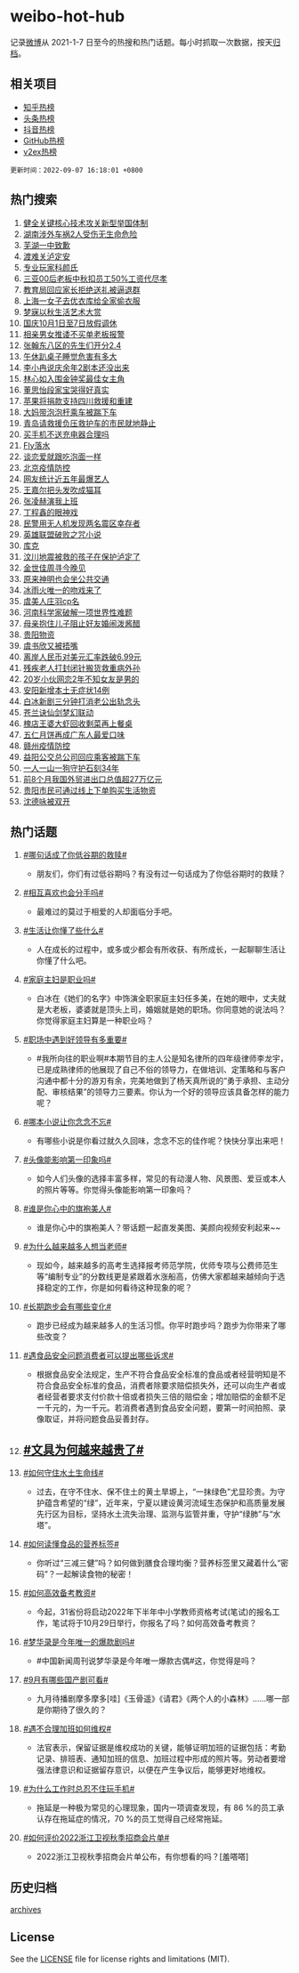 # weibo-hot-hub

记录[微博](https://www.weibo.com)从 2021-1-7 日至今的热搜和热门话题。每小时抓取一次数据，按天[归档](archives)。

## 相关项目

- [知乎热榜](https://github.com/lonnyzhang423/zhihu-hot-hub)
- [头条热榜](https://github.com/lonnyzhang423/toutiao-hot-hub)
- [抖音热榜](https://github.com/lonnyzhang423/douyin-hot-hub)
- [GitHub热榜](https://github.com/lonnyzhang423/github-hot-hub)
- [v2ex热榜](https://github.com/lonnyzhang423/v2ex-hot-hub)


`更新时间：2022-09-07 16:18:01 +0800`

## 热门搜索

1. [健全关键核心技术攻关新型举国体制](https://m.weibo.cn/search?containerid=100103type%3D1%26t%3D10%26q%3D%23%E5%81%A5%E5%85%A8%E5%85%B3%E9%94%AE%E6%A0%B8%E5%BF%83%E6%8A%80%E6%9C%AF%E6%94%BB%E5%85%B3%E6%96%B0%E5%9E%8B%E4%B8%BE%E5%9B%BD%E4%BD%93%E5%88%B6%23&stream_entry_id=51&isnewpage=1&extparam=seat%3D1%26pos%3D0%26dgr%3D0%26cate%3D10103%26filter_type%3Drealtimehot%26c_type%3D51%26display_time%3D1662538677%26pre_seqid%3D1662538677202040257781&luicode=10000011&lfid=106003type%253D25%2526t%253D3%2526disable_hot%253D1%2526filter_type%253Drealtimehot)
1. [湖南涉外车祸2人受伤无生命危险](https://m.weibo.cn/search?containerid=100103type%3D1%26t%3D10%26q%3D%23%E6%B9%96%E5%8D%97%E6%B6%89%E5%A4%96%E8%BD%A6%E7%A5%B82%E4%BA%BA%E5%8F%97%E4%BC%A4%E6%97%A0%E7%94%9F%E5%91%BD%E5%8D%B1%E9%99%A9%23&stream_entry_id=31&isnewpage=1&extparam=seat%3D1%26lcate%3D5001%26realpos%3D1%26flag%3D1%26c_type%3D31%26q%3D%2523%25E6%25B9%2596%25E5%258D%2597%25E6%25B6%2589%25E5%25A4%2596%25E8%25BD%25A6%25E7%25A5%25B82%25E4%25BA%25BA%25E5%258F%2597%25E4%25BC%25A4%25E6%2597%25A0%25E7%2594%259F%25E5%2591%25BD%25E5%258D%25B1%25E9%2599%25A9%2523%26dgr%3D0%26cate%3D0%26filter_type%3Drealtimehot%26cur_pos%3D1%26pos%3D0%26display_time%3D1662538677%26pre_seqid%3D1662538677202040257781&luicode=10000011&lfid=106003type%253D25%2526t%253D3%2526disable_hot%253D1%2526filter_type%253Drealtimehot)
1. [芜湖一中致歉](https://m.weibo.cn/search?containerid=100103type%3D1%26t%3D10%26q%3D%23%E8%8A%9C%E6%B9%96%E4%B8%80%E4%B8%AD%E8%87%B4%E6%AD%89%23&stream_entry_id=31&isnewpage=1&extparam=seat%3D1%26lcate%3D5001%26realpos%3D2%26flag%3D1%26c_type%3D31%26q%3D%2523%25E8%258A%259C%25E6%25B9%2596%25E4%25B8%2580%25E4%25B8%25AD%25E8%2587%25B4%25E6%25AD%2589%2523%26dgr%3D0%26cate%3D0%26filter_type%3Drealtimehot%26cur_pos%3D2%26pos%3D1%26display_time%3D1662538677%26pre_seqid%3D1662538677202040257781&luicode=10000011&lfid=106003type%253D25%2526t%253D3%2526disable_hot%253D1%2526filter_type%253Drealtimehot)
1. [渡难关泸定安](https://m.weibo.cn/search?containerid=100103type%3D1%26t%3D10%26q%3D%23%E6%B8%A1%E9%9A%BE%E5%85%B3%E6%B3%B8%E5%AE%9A%E5%AE%89%23&stream_entry_id=31&isnewpage=1&extparam=seat%3D1%26lcate%3D5001%26realpos%3D3%26flag%3D0%26c_type%3D31%26q%3D%2523%25E6%25B8%25A1%25E9%259A%25BE%25E5%2585%25B3%25E6%25B3%25B8%25E5%25AE%259A%25E5%25AE%2589%2523%26dgr%3D0%26cate%3D0%26filter_type%3Drealtimehot%26cur_pos%3D3%26pos%3D2%26display_time%3D1662538677%26pre_seqid%3D1662538677202040257781&luicode=10000011&lfid=106003type%253D25%2526t%253D3%2526disable_hot%253D1%2526filter_type%253Drealtimehot)
1. [专业玩家科颜氏](https://m.weibo.cn/search?containerid=100103type%3D1%26t%3D10%26q%3D%23%E4%B8%93%E4%B8%9A%E7%8E%A9%E5%AE%B6%E7%A7%91%E9%A2%9C%E6%B0%8F%23&stream_entry_id=31&isnewpage=1&extparam=seat%3D1%26lcate%3D5001%26adid%3D164561%26c_type%3D31%26q%3D%2523%25E4%25B8%2593%25E4%25B8%259A%25E7%258E%25A9%25E5%25AE%25B6%25E7%25A7%2591%25E9%25A2%259C%25E6%25B0%258F%2523%26dgr%3D0%26cate%3D0%26filter_type%3Drealtimehot%26cur_pos%3D4%26topic_ad%3D1%26pos%3D3%26display_time%3D1662538677%26pre_seqid%3D1662538677202040257781&luicode=10000011&lfid=106003type%253D25%2526t%253D3%2526disable_hot%253D1%2526filter_type%253Drealtimehot)
1. [三亚00后老板中秋扣员工50%工资代尽孝](https://m.weibo.cn/search?containerid=100103type%3D1%26t%3D10%26q%3D%23%E4%B8%89%E4%BA%9A00%E5%90%8E%E8%80%81%E6%9D%BF%E4%B8%AD%E7%A7%8B%E6%89%A3%E5%91%98%E5%B7%A550%25%E5%B7%A5%E8%B5%84%E4%BB%A3%E5%B0%BD%E5%AD%9D%23&stream_entry_id=31&isnewpage=1&extparam=seat%3D1%26lcate%3D5001%26realpos%3D4%26flag%3D1%26c_type%3D31%26q%3D%2523%25E4%25B8%2589%25E4%25BA%259A00%25E5%2590%258E%25E8%2580%2581%25E6%259D%25BF%25E4%25B8%25AD%25E7%25A7%258B%25E6%2589%25A3%25E5%2591%2598%25E5%25B7%25A550%2525%25E5%25B7%25A5%25E8%25B5%2584%25E4%25BB%25A3%25E5%25B0%25BD%25E5%25AD%259D%2523%26dgr%3D0%26cate%3D0%26filter_type%3Drealtimehot%26cur_pos%3D4%26pos%3D4%26display_time%3D1662538677%26pre_seqid%3D1662538677202040257781&luicode=10000011&lfid=106003type%253D25%2526t%253D3%2526disable_hot%253D1%2526filter_type%253Drealtimehot)
1. [教育局回应家长拒绝送礼被逼退群](https://m.weibo.cn/search?containerid=100103type%3D1%26t%3D10%26q%3D%23%E6%95%99%E8%82%B2%E5%B1%80%E5%9B%9E%E5%BA%94%E5%AE%B6%E9%95%BF%E6%8B%92%E7%BB%9D%E9%80%81%E7%A4%BC%E8%A2%AB%E9%80%BC%E9%80%80%E7%BE%A4%23&stream_entry_id=31&isnewpage=1&extparam=seat%3D1%26lcate%3D5001%26realpos%3D5%26flag%3D0%26c_type%3D31%26q%3D%2523%25E6%2595%2599%25E8%2582%25B2%25E5%25B1%2580%25E5%259B%259E%25E5%25BA%2594%25E5%25AE%25B6%25E9%2595%25BF%25E6%258B%2592%25E7%25BB%259D%25E9%2580%2581%25E7%25A4%25BC%25E8%25A2%25AB%25E9%2580%25BC%25E9%2580%2580%25E7%25BE%25A4%2523%26dgr%3D0%26cate%3D0%26filter_type%3Drealtimehot%26cur_pos%3D5%26pos%3D5%26display_time%3D1662538677%26pre_seqid%3D1662538677202040257781&luicode=10000011&lfid=106003type%253D25%2526t%253D3%2526disable_hot%253D1%2526filter_type%253Drealtimehot)
1. [上海一女子去优衣库给全家偷衣服](https://m.weibo.cn/search?containerid=100103type%3D1%26t%3D10%26q%3D%23%E4%B8%8A%E6%B5%B7%E4%B8%80%E5%A5%B3%E5%AD%90%E5%8E%BB%E4%BC%98%E8%A1%A3%E5%BA%93%E7%BB%99%E5%85%A8%E5%AE%B6%E5%81%B7%E8%A1%A3%E6%9C%8D%23&stream_entry_id=31&isnewpage=1&extparam=seat%3D1%26lcate%3D5001%26realpos%3D6%26flag%3D0%26c_type%3D31%26q%3D%2523%25E4%25B8%258A%25E6%25B5%25B7%25E4%25B8%2580%25E5%25A5%25B3%25E5%25AD%2590%25E5%258E%25BB%25E4%25BC%2598%25E8%25A1%25A3%25E5%25BA%2593%25E7%25BB%2599%25E5%2585%25A8%25E5%25AE%25B6%25E5%2581%25B7%25E8%25A1%25A3%25E6%259C%258D%2523%26dgr%3D0%26cate%3D0%26filter_type%3Drealtimehot%26cur_pos%3D6%26pos%3D6%26display_time%3D1662538677%26pre_seqid%3D1662538677202040257781&luicode=10000011&lfid=106003type%253D25%2526t%253D3%2526disable_hot%253D1%2526filter_type%253Drealtimehot)
1. [梦寐以秋生活艺术大赏](https://m.weibo.cn/search?containerid=100103type%3D1%26t%3D10%26q%3D%23%E6%A2%A6%E5%AF%90%E4%BB%A5%E7%A7%8B%E7%94%9F%E6%B4%BB%E8%89%BA%E6%9C%AF%E5%A4%A7%E8%B5%8F%23&stream_entry_id=31&isnewpage=1&extparam=seat%3D1%26lcate%3D5001%26adid%3D164674%26c_type%3D31%26q%3D%2523%25E6%25A2%25A6%25E5%25AF%2590%25E4%25BB%25A5%25E7%25A7%258B%25E7%2594%259F%25E6%25B4%25BB%25E8%2589%25BA%25E6%259C%25AF%25E5%25A4%25A7%25E8%25B5%258F%2523%26dgr%3D0%26cate%3D0%26filter_type%3Drealtimehot%26cur_pos%3D7%26topic_ad%3D1%26pos%3D7%26display_time%3D1662538677%26pre_seqid%3D1662538677202040257781&luicode=10000011&lfid=106003type%253D25%2526t%253D3%2526disable_hot%253D1%2526filter_type%253Drealtimehot)
1. [国庆10月1日至7日放假调休](https://m.weibo.cn/search?containerid=100103type%3D1%26t%3D10%26q%3D%23%E5%9B%BD%E5%BA%8610%E6%9C%881%E6%97%A5%E8%87%B37%E6%97%A5%E6%94%BE%E5%81%87%E8%B0%83%E4%BC%91%23&stream_entry_id=31&isnewpage=1&extparam=seat%3D1%26lcate%3D5001%26realpos%3D7%26flag%3D16%26c_type%3D31%26q%3D%2523%25E5%259B%25BD%25E5%25BA%258610%25E6%259C%25881%25E6%2597%25A5%25E8%2587%25B37%25E6%2597%25A5%25E6%2594%25BE%25E5%2581%2587%25E8%25B0%2583%25E4%25BC%2591%2523%26dgr%3D0%26cate%3D0%26filter_type%3Drealtimehot%26cur_pos%3D7%26pos%3D8%26display_time%3D1662538677%26pre_seqid%3D1662538677202040257781&luicode=10000011&lfid=106003type%253D25%2526t%253D3%2526disable_hot%253D1%2526filter_type%253Drealtimehot)
1. [相亲男女推诿不买单老板报警](http://m.weibo.cn/c/wbox?&id=076e2qeuae&roomid=14612&q=%23%E7%9B%B8%E4%BA%B2%E7%94%B7%E5%A5%B3%E6%8E%A8%E8%AF%BF%E4%B8%8D%E4%B9%B0%E5%8D%95%E8%80%81%E6%9D%BF%E6%8A%A5%E8%AD%A6%23&extparam=seat%3D1%26lcate%3D5001%26realpos%3D8%26flag%3D1%26c_type%3D31%26q%3D%2523%25E7%259B%25B8%25E4%25BA%25B2%25E7%2594%25B7%25E5%25A5%25B3%25E6%258E%25A8%25E8%25AF%25BF%25E4%25B8%258D%25E4%25B9%25B0%25E5%258D%2595%25E8%2580%2581%25E6%259D%25BF%25E6%258A%25A5%25E8%25AD%25A6%2523%26dgr%3D0%26cate%3D0%26filter_type%3Drealtimehot%26cur_pos%3D8%26pos%3D9%26display_time%3D1662538677%26pre_seqid%3D1662538677202040257781&luicode=10000011&lfid=106003type%253D25%2526t%253D3%2526disable_hot%253D1%2526filter_type%253Drealtimehot)
1. [张翰东八区的先生们开分2.4](https://m.weibo.cn/search?containerid=100103type%3D1%26t%3D10%26q%3D%23%E5%BC%A0%E7%BF%B0%E4%B8%9C%E5%85%AB%E5%8C%BA%E7%9A%84%E5%85%88%E7%94%9F%E4%BB%AC%E5%BC%80%E5%88%862.4%23&stream_entry_id=31&isnewpage=1&extparam=seat%3D1%26lcate%3D5001%26realpos%3D9%26flag%3D0%26c_type%3D31%26q%3D%2523%25E5%25BC%25A0%25E7%25BF%25B0%25E4%25B8%259C%25E5%2585%25AB%25E5%258C%25BA%25E7%259A%2584%25E5%2585%2588%25E7%2594%259F%25E4%25BB%25AC%25E5%25BC%2580%25E5%2588%25862.4%2523%26dgr%3D0%26cate%3D0%26filter_type%3Drealtimehot%26cur_pos%3D9%26pos%3D10%26display_time%3D1662538677%26pre_seqid%3D1662538677202040257781&luicode=10000011&lfid=106003type%253D25%2526t%253D3%2526disable_hot%253D1%2526filter_type%253Drealtimehot)
1. [午休趴桌子睡觉危害有多大](https://m.weibo.cn/search?containerid=100103type%3D1%26t%3D10%26q%3D%23%E5%8D%88%E4%BC%91%E8%B6%B4%E6%A1%8C%E5%AD%90%E7%9D%A1%E8%A7%89%E5%8D%B1%E5%AE%B3%E6%9C%89%E5%A4%9A%E5%A4%A7%23&stream_entry_id=31&isnewpage=1&extparam=seat%3D1%26lcate%3D5001%26realpos%3D10%26flag%3D1%26c_type%3D31%26q%3D%2523%25E5%258D%2588%25E4%25BC%2591%25E8%25B6%25B4%25E6%25A1%258C%25E5%25AD%2590%25E7%259D%25A1%25E8%25A7%2589%25E5%258D%25B1%25E5%25AE%25B3%25E6%259C%2589%25E5%25A4%259A%25E5%25A4%25A7%2523%26dgr%3D0%26cate%3D0%26filter_type%3Drealtimehot%26cur_pos%3D10%26pos%3D11%26display_time%3D1662538677%26pre_seqid%3D1662538677202040257781&luicode=10000011&lfid=106003type%253D25%2526t%253D3%2526disable_hot%253D1%2526filter_type%253Drealtimehot)
1. [李小冉说庆余年2剧本还没出来](http://m.weibo.cn/c/wbox?&id=076e2qeuae&roomid=14593&q=%23%E6%9D%8E%E5%B0%8F%E5%86%89%E8%AF%B4%E5%BA%86%E4%BD%99%E5%B9%B42%E5%89%A7%E6%9C%AC%E8%BF%98%E6%B2%A1%E5%87%BA%E6%9D%A5%23&extparam=seat%3D1%26lcate%3D5001%26realpos%3D11%26flag%3D0%26c_type%3D31%26q%3D%2523%25E6%259D%258E%25E5%25B0%258F%25E5%2586%2589%25E8%25AF%25B4%25E5%25BA%2586%25E4%25BD%2599%25E5%25B9%25B42%25E5%2589%25A7%25E6%259C%25AC%25E8%25BF%2598%25E6%25B2%25A1%25E5%2587%25BA%25E6%259D%25A5%2523%26dgr%3D0%26cate%3D0%26filter_type%3Drealtimehot%26cur_pos%3D11%26pos%3D12%26display_time%3D1662538677%26pre_seqid%3D1662538677202040257781&luicode=10000011&lfid=106003type%253D25%2526t%253D3%2526disable_hot%253D1%2526filter_type%253Drealtimehot)
1. [林心如入围金钟奖最佳女主角](https://m.weibo.cn/search?containerid=100103type%3D1%26t%3D10%26q%3D%23%E6%9E%97%E5%BF%83%E5%A6%82%E5%85%A5%E5%9B%B4%E9%87%91%E9%92%9F%E5%A5%96%E6%9C%80%E4%BD%B3%E5%A5%B3%E4%B8%BB%E8%A7%92%23&stream_entry_id=31&isnewpage=1&extparam=seat%3D1%26lcate%3D5001%26realpos%3D12%26flag%3D1%26c_type%3D31%26q%3D%2523%25E6%259E%2597%25E5%25BF%2583%25E5%25A6%2582%25E5%2585%25A5%25E5%259B%25B4%25E9%2587%2591%25E9%2592%259F%25E5%25A5%2596%25E6%259C%2580%25E4%25BD%25B3%25E5%25A5%25B3%25E4%25B8%25BB%25E8%25A7%2592%2523%26dgr%3D0%26cate%3D0%26filter_type%3Drealtimehot%26cur_pos%3D12%26pos%3D13%26display_time%3D1662538677%26pre_seqid%3D1662538677202040257781&luicode=10000011&lfid=106003type%253D25%2526t%253D3%2526disable_hot%253D1%2526filter_type%253Drealtimehot)
1. [董思怡段家宝哭得好真实](https://m.weibo.cn/search?containerid=100103type%3D1%26t%3D10%26q%3D%23%E8%91%A3%E6%80%9D%E6%80%A1%E6%AE%B5%E5%AE%B6%E5%AE%9D%E5%93%AD%E5%BE%97%E5%A5%BD%E7%9C%9F%E5%AE%9E%23&stream_entry_id=31&isnewpage=1&extparam=seat%3D1%26lcate%3D5001%26realpos%3D13%26flag%3D1%26c_type%3D31%26q%3D%2523%25E8%2591%25A3%25E6%2580%259D%25E6%2580%25A1%25E6%25AE%25B5%25E5%25AE%25B6%25E5%25AE%259D%25E5%2593%25AD%25E5%25BE%2597%25E5%25A5%25BD%25E7%259C%259F%25E5%25AE%259E%2523%26dgr%3D0%26cate%3D0%26filter_type%3Drealtimehot%26cur_pos%3D13%26pos%3D14%26display_time%3D1662538677%26pre_seqid%3D1662538677202040257781&luicode=10000011&lfid=106003type%253D25%2526t%253D3%2526disable_hot%253D1%2526filter_type%253Drealtimehot)
1. [苹果将捐款支持四川救援和重建](https://m.weibo.cn/search?containerid=100103type%3D1%26t%3D10%26q%3D%23%E8%8B%B9%E6%9E%9C%E5%B0%86%E6%8D%90%E6%AC%BE%E6%94%AF%E6%8C%81%E5%9B%9B%E5%B7%9D%E6%95%91%E6%8F%B4%E5%92%8C%E9%87%8D%E5%BB%BA%23&stream_entry_id=31&isnewpage=1&extparam=seat%3D1%26lcate%3D5001%26realpos%3D14%26flag%3D0%26c_type%3D31%26q%3D%2523%25E8%258B%25B9%25E6%259E%259C%25E5%25B0%2586%25E6%258D%2590%25E6%25AC%25BE%25E6%2594%25AF%25E6%258C%2581%25E5%259B%259B%25E5%25B7%259D%25E6%2595%2591%25E6%258F%25B4%25E5%2592%258C%25E9%2587%258D%25E5%25BB%25BA%2523%26dgr%3D0%26cate%3D0%26filter_type%3Drealtimehot%26cur_pos%3D14%26pos%3D15%26display_time%3D1662538677%26pre_seqid%3D1662538677202040257781&luicode=10000011&lfid=106003type%253D25%2526t%253D3%2526disable_hot%253D1%2526filter_type%253Drealtimehot)
1. [大妈带泡泡杆乘车被踹下车](https://m.weibo.cn/search?containerid=100103type%3D1%26t%3D10%26q%3D%23%E5%A4%A7%E5%A6%88%E5%B8%A6%E6%B3%A1%E6%B3%A1%E6%9D%86%E4%B9%98%E8%BD%A6%E8%A2%AB%E8%B8%B9%E4%B8%8B%E8%BD%A6%23&stream_entry_id=31&isnewpage=1&extparam=seat%3D1%26lcate%3D5001%26realpos%3D15%26flag%3D0%26c_type%3D31%26q%3D%2523%25E5%25A4%25A7%25E5%25A6%2588%25E5%25B8%25A6%25E6%25B3%25A1%25E6%25B3%25A1%25E6%259D%2586%25E4%25B9%2598%25E8%25BD%25A6%25E8%25A2%25AB%25E8%25B8%25B9%25E4%25B8%258B%25E8%25BD%25A6%2523%26dgr%3D0%26cate%3D0%26filter_type%3Drealtimehot%26cur_pos%3D15%26pos%3D16%26display_time%3D1662538677%26pre_seqid%3D1662538677202040257781&luicode=10000011&lfid=106003type%253D25%2526t%253D3%2526disable_hot%253D1%2526filter_type%253Drealtimehot)
1. [青岛请救援负压救护车的市民就地静止](https://m.weibo.cn/search?containerid=100103type%3D1%26t%3D10%26q%3D%23%E9%9D%92%E5%B2%9B%E8%AF%B7%E6%95%91%E6%8F%B4%E8%B4%9F%E5%8E%8B%E6%95%91%E6%8A%A4%E8%BD%A6%E7%9A%84%E5%B8%82%E6%B0%91%E5%B0%B1%E5%9C%B0%E9%9D%99%E6%AD%A2%23&stream_entry_id=31&isnewpage=1&extparam=seat%3D1%26lcate%3D5001%26realpos%3D16%26flag%3D1%26c_type%3D31%26q%3D%2523%25E9%259D%2592%25E5%25B2%259B%25E8%25AF%25B7%25E6%2595%2591%25E6%258F%25B4%25E8%25B4%259F%25E5%258E%258B%25E6%2595%2591%25E6%258A%25A4%25E8%25BD%25A6%25E7%259A%2584%25E5%25B8%2582%25E6%25B0%2591%25E5%25B0%25B1%25E5%259C%25B0%25E9%259D%2599%25E6%25AD%25A2%2523%26dgr%3D0%26cate%3D0%26filter_type%3Drealtimehot%26cur_pos%3D16%26pos%3D17%26display_time%3D1662538677%26pre_seqid%3D1662538677202040257781&luicode=10000011&lfid=106003type%253D25%2526t%253D3%2526disable_hot%253D1%2526filter_type%253Drealtimehot)
1. [买手机不送充电器合理吗](https://m.weibo.cn/search?containerid=100103type%3D1%26t%3D10%26q%3D%23%E4%B9%B0%E6%89%8B%E6%9C%BA%E4%B8%8D%E9%80%81%E5%85%85%E7%94%B5%E5%99%A8%E5%90%88%E7%90%86%E5%90%97%23&stream_entry_id=31&isnewpage=1&extparam=seat%3D1%26lcate%3D5001%26realpos%3D17%26flag%3D0%26c_type%3D31%26q%3D%2523%25E4%25B9%25B0%25E6%2589%258B%25E6%259C%25BA%25E4%25B8%258D%25E9%2580%2581%25E5%2585%2585%25E7%2594%25B5%25E5%2599%25A8%25E5%2590%2588%25E7%2590%2586%25E5%2590%2597%2523%26dgr%3D0%26cate%3D0%26filter_type%3Drealtimehot%26cur_pos%3D17%26pos%3D18%26display_time%3D1662538677%26pre_seqid%3D1662538677202040257781&luicode=10000011&lfid=106003type%253D25%2526t%253D3%2526disable_hot%253D1%2526filter_type%253Drealtimehot)
1. [Fly落水](http://m.weibo.cn/c/wbox?&id=076e2qeuae&roomid=14651&q=%23Fly%E8%90%BD%E6%B0%B4%23&extparam=seat%3D1%26lcate%3D5001%26realpos%3D18%26flag%3D1%26c_type%3D31%26q%3D%2523Fly%25E8%2590%25BD%25E6%25B0%25B4%2523%26dgr%3D0%26cate%3D0%26filter_type%3Drealtimehot%26cur_pos%3D18%26pos%3D19%26display_time%3D1662538677%26pre_seqid%3D1662538677202040257781&luicode=10000011&lfid=106003type%253D25%2526t%253D3%2526disable_hot%253D1%2526filter_type%253Drealtimehot)
1. [谈恋爱就跟吃泡面一样](http://m.weibo.cn/c/wbox?&id=076e2qeuae&roomid=14641&q=%23%E8%B0%88%E6%81%8B%E7%88%B1%E5%B0%B1%E8%B7%9F%E5%90%83%E6%B3%A1%E9%9D%A2%E4%B8%80%E6%A0%B7%23&extparam=seat%3D1%26lcate%3D5001%26realpos%3D19%26flag%3D1%26c_type%3D31%26q%3D%2523%25E8%25B0%2588%25E6%2581%258B%25E7%2588%25B1%25E5%25B0%25B1%25E8%25B7%259F%25E5%2590%2583%25E6%25B3%25A1%25E9%259D%25A2%25E4%25B8%2580%25E6%25A0%25B7%2523%26dgr%3D0%26cate%3D0%26filter_type%3Drealtimehot%26cur_pos%3D19%26pos%3D20%26display_time%3D1662538677%26pre_seqid%3D1662538677202040257781&luicode=10000011&lfid=106003type%253D25%2526t%253D3%2526disable_hot%253D1%2526filter_type%253Drealtimehot)
1. [北京疫情防控](https://m.weibo.cn/search?containerid=100103type%3D1%26t%3D10%26q%3D%23%E5%8C%97%E4%BA%AC%E7%96%AB%E6%83%85%E9%98%B2%E6%8E%A7%23&stream_entry_id=31&isnewpage=1&extparam=seat%3D1%26lcate%3D5001%26realpos%3D20%26flag%3D1%26c_type%3D31%26q%3D%2523%25E5%258C%2597%25E4%25BA%25AC%25E7%2596%25AB%25E6%2583%2585%25E9%2598%25B2%25E6%258E%25A7%2523%26dgr%3D0%26cate%3D0%26filter_type%3Drealtimehot%26cur_pos%3D20%26pos%3D21%26display_time%3D1662538677%26pre_seqid%3D1662538677202040257781&luicode=10000011&lfid=106003type%253D25%2526t%253D3%2526disable_hot%253D1%2526filter_type%253Drealtimehot)
1. [网友统计近五年最爆艺人](https://m.weibo.cn/search?containerid=100103type%3D1%26t%3D10%26q%3D%23%E7%BD%91%E5%8F%8B%E7%BB%9F%E8%AE%A1%E8%BF%91%E4%BA%94%E5%B9%B4%E6%9C%80%E7%88%86%E8%89%BA%E4%BA%BA%23&stream_entry_id=31&isnewpage=1&extparam=seat%3D1%26lcate%3D5001%26realpos%3D21%26flag%3D1%26c_type%3D31%26q%3D%2523%25E7%25BD%2591%25E5%258F%258B%25E7%25BB%259F%25E8%25AE%25A1%25E8%25BF%2591%25E4%25BA%2594%25E5%25B9%25B4%25E6%259C%2580%25E7%2588%2586%25E8%2589%25BA%25E4%25BA%25BA%2523%26dgr%3D0%26cate%3D0%26filter_type%3Drealtimehot%26cur_pos%3D21%26pos%3D22%26display_time%3D1662538677%26pre_seqid%3D1662538677202040257781&luicode=10000011&lfid=106003type%253D25%2526t%253D3%2526disable_hot%253D1%2526filter_type%253Drealtimehot)
1. [王嘉尔把头发吹成猫耳](https://m.weibo.cn/search?containerid=100103type%3D1%26t%3D10%26q%3D%23%E7%8E%8B%E5%98%89%E5%B0%94%E6%8A%8A%E5%A4%B4%E5%8F%91%E5%90%B9%E6%88%90%E7%8C%AB%E8%80%B3%23&stream_entry_id=31&isnewpage=1&extparam=seat%3D1%26lcate%3D5001%26realpos%3D22%26flag%3D1%26c_type%3D31%26q%3D%2523%25E7%258E%258B%25E5%2598%2589%25E5%25B0%2594%25E6%258A%258A%25E5%25A4%25B4%25E5%258F%2591%25E5%2590%25B9%25E6%2588%2590%25E7%258C%25AB%25E8%2580%25B3%2523%26dgr%3D0%26cate%3D0%26filter_type%3Drealtimehot%26cur_pos%3D22%26pos%3D23%26display_time%3D1662538677%26pre_seqid%3D1662538677202040257781&luicode=10000011&lfid=106003type%253D25%2526t%253D3%2526disable_hot%253D1%2526filter_type%253Drealtimehot)
1. [张凌赫演我上班](https://m.weibo.cn/search?containerid=100103type%3D1%26t%3D10%26q%3D%23%E5%BC%A0%E5%87%8C%E8%B5%AB%E6%BC%94%E6%88%91%E4%B8%8A%E7%8F%AD%23&stream_entry_id=31&isnewpage=1&extparam=seat%3D1%26lcate%3D5001%26realpos%3D23%26flag%3D0%26c_type%3D31%26q%3D%2523%25E5%25BC%25A0%25E5%2587%258C%25E8%25B5%25AB%25E6%25BC%2594%25E6%2588%2591%25E4%25B8%258A%25E7%258F%25AD%2523%26dgr%3D0%26cate%3D0%26filter_type%3Drealtimehot%26cur_pos%3D23%26pos%3D24%26display_time%3D1662538677%26pre_seqid%3D1662538677202040257781&luicode=10000011&lfid=106003type%253D25%2526t%253D3%2526disable_hot%253D1%2526filter_type%253Drealtimehot)
1. [丁程鑫的眼神戏](https://m.weibo.cn/search?containerid=100103type%3D1%26t%3D10%26q%3D%23%E4%B8%81%E7%A8%8B%E9%91%AB%E7%9A%84%E7%9C%BC%E7%A5%9E%E6%88%8F%23&stream_entry_id=31&isnewpage=1&extparam=seat%3D1%26lcate%3D5001%26realpos%3D24%26flag%3D1%26c_type%3D31%26q%3D%2523%25E4%25B8%2581%25E7%25A8%258B%25E9%2591%25AB%25E7%259A%2584%25E7%259C%25BC%25E7%25A5%259E%25E6%2588%258F%2523%26dgr%3D0%26cate%3D0%26filter_type%3Drealtimehot%26cur_pos%3D24%26pos%3D25%26display_time%3D1662538677%26pre_seqid%3D1662538677202040257781&luicode=10000011&lfid=106003type%253D25%2526t%253D3%2526disable_hot%253D1%2526filter_type%253Drealtimehot)
1. [民警用无人机发现两名震区幸存者](https://m.weibo.cn/search?containerid=100103type%3D1%26t%3D10%26q%3D%23%E6%B0%91%E8%AD%A6%E7%94%A8%E6%97%A0%E4%BA%BA%E6%9C%BA%E5%8F%91%E7%8E%B0%E4%B8%A4%E5%90%8D%E9%9C%87%E5%8C%BA%E5%B9%B8%E5%AD%98%E8%80%85%23&stream_entry_id=31&isnewpage=1&extparam=seat%3D1%26lcate%3D5001%26realpos%3D25%26flag%3D0%26c_type%3D31%26q%3D%2523%25E6%25B0%2591%25E8%25AD%25A6%25E7%2594%25A8%25E6%2597%25A0%25E4%25BA%25BA%25E6%259C%25BA%25E5%258F%2591%25E7%258E%25B0%25E4%25B8%25A4%25E5%2590%258D%25E9%259C%2587%25E5%258C%25BA%25E5%25B9%25B8%25E5%25AD%2598%25E8%2580%2585%2523%26dgr%3D0%26cate%3D0%26filter_type%3Drealtimehot%26cur_pos%3D25%26pos%3D26%26display_time%3D1662538677%26pre_seqid%3D1662538677202040257781&luicode=10000011&lfid=106003type%253D25%2526t%253D3%2526disable_hot%253D1%2526filter_type%253Drealtimehot)
1. [英雄联盟破败之咒小说](https://m.weibo.cn/search?containerid=100103type%3D1%26t%3D10%26q%3D%23%E8%8B%B1%E9%9B%84%E8%81%94%E7%9B%9F%E7%A0%B4%E8%B4%A5%E4%B9%8B%E5%92%92%E5%B0%8F%E8%AF%B4%23&stream_entry_id=31&isnewpage=1&extparam=seat%3D1%26lcate%3D5001%26realpos%3D26%26flag%3D1%26c_type%3D31%26q%3D%2523%25E8%258B%25B1%25E9%259B%2584%25E8%2581%2594%25E7%259B%259F%25E7%25A0%25B4%25E8%25B4%25A5%25E4%25B9%258B%25E5%2592%2592%25E5%25B0%258F%25E8%25AF%25B4%2523%26dgr%3D0%26cate%3D0%26filter_type%3Drealtimehot%26cur_pos%3D26%26pos%3D27%26display_time%3D1662538677%26pre_seqid%3D1662538677202040257781&luicode=10000011&lfid=106003type%253D25%2526t%253D3%2526disable_hot%253D1%2526filter_type%253Drealtimehot)
1. [库克](https://m.weibo.cn/search?containerid=100103type%3D1%26t%3D10%26q%3D%E5%BA%93%E5%85%8B&stream_entry_id=31&isnewpage=1&extparam=seat%3D1%26lcate%3D5001%26realpos%3D27%26flag%3D1%26c_type%3D31%26q%3D%25E5%25BA%2593%25E5%2585%258B%26dgr%3D0%26cate%3D0%26filter_type%3Drealtimehot%26cur_pos%3D27%26pos%3D28%26display_time%3D1662538677%26pre_seqid%3D1662538677202040257781&luicode=10000011&lfid=106003type%253D25%2526t%253D3%2526disable_hot%253D1%2526filter_type%253Drealtimehot)
1. [汶川地震被救的孩子在保护泸定了](https://m.weibo.cn/search?containerid=100103type%3D1%26t%3D10%26q%3D%23%E6%B1%B6%E5%B7%9D%E5%9C%B0%E9%9C%87%E8%A2%AB%E6%95%91%E7%9A%84%E5%AD%A9%E5%AD%90%E5%9C%A8%E4%BF%9D%E6%8A%A4%E6%B3%B8%E5%AE%9A%E4%BA%86%23&stream_entry_id=31&isnewpage=1&extparam=seat%3D1%26lcate%3D5001%26realpos%3D28%26flag%3D1%26c_type%3D31%26q%3D%2523%25E6%25B1%25B6%25E5%25B7%259D%25E5%259C%25B0%25E9%259C%2587%25E8%25A2%25AB%25E6%2595%2591%25E7%259A%2584%25E5%25AD%25A9%25E5%25AD%2590%25E5%259C%25A8%25E4%25BF%259D%25E6%258A%25A4%25E6%25B3%25B8%25E5%25AE%259A%25E4%25BA%2586%2523%26dgr%3D0%26cate%3D0%26filter_type%3Drealtimehot%26cur_pos%3D28%26pos%3D29%26display_time%3D1662538677%26pre_seqid%3D1662538677202040257781&luicode=10000011&lfid=106003type%253D25%2526t%253D3%2526disable_hot%253D1%2526filter_type%253Drealtimehot)
1. [金世佳周寻今晚见](http://m.weibo.cn/c/wbox?&id=076e2qeuae&roomid=14594&q=%23%E9%87%91%E4%B8%96%E4%BD%B3%E5%91%A8%E5%AF%BB%E4%BB%8A%E6%99%9A%E8%A7%81%23&extparam=seat%3D1%26lcate%3D5001%26realpos%3D29%26flag%3D0%26c_type%3D31%26q%3D%2523%25E9%2587%2591%25E4%25B8%2596%25E4%25BD%25B3%25E5%2591%25A8%25E5%25AF%25BB%25E4%25BB%258A%25E6%2599%259A%25E8%25A7%2581%2523%26dgr%3D0%26cate%3D0%26filter_type%3Drealtimehot%26cur_pos%3D29%26pos%3D30%26display_time%3D1662538677%26pre_seqid%3D1662538677202040257781&luicode=10000011&lfid=106003type%253D25%2526t%253D3%2526disable_hot%253D1%2526filter_type%253Drealtimehot)
1. [原来神明也会坐公共交通](https://m.weibo.cn/search?containerid=100103type%3D1%26t%3D10%26q%3D%23%E5%8E%9F%E6%9D%A5%E7%A5%9E%E6%98%8E%E4%B9%9F%E4%BC%9A%E5%9D%90%E5%85%AC%E5%85%B1%E4%BA%A4%E9%80%9A%23&stream_entry_id=31&isnewpage=1&extparam=seat%3D1%26lcate%3D5001%26realpos%3D30%26flag%3D1%26c_type%3D31%26q%3D%2523%25E5%258E%259F%25E6%259D%25A5%25E7%25A5%259E%25E6%2598%258E%25E4%25B9%259F%25E4%25BC%259A%25E5%259D%2590%25E5%2585%25AC%25E5%2585%25B1%25E4%25BA%25A4%25E9%2580%259A%2523%26dgr%3D0%26cate%3D0%26filter_type%3Drealtimehot%26cur_pos%3D30%26pos%3D31%26display_time%3D1662538677%26pre_seqid%3D1662538677202040257781&luicode=10000011&lfid=106003type%253D25%2526t%253D3%2526disable_hot%253D1%2526filter_type%253Drealtimehot)
1. [冰雨火唯一的吻戏来了](http://m.weibo.cn/c/wbox?&id=076e2qeuae&roomid=14606&q=%23%E5%86%B0%E9%9B%A8%E7%81%AB%E5%94%AF%E4%B8%80%E7%9A%84%E5%90%BB%E6%88%8F%E6%9D%A5%E4%BA%86%23&extparam=seat%3D1%26lcate%3D5001%26realpos%3D31%26flag%3D0%26c_type%3D31%26q%3D%2523%25E5%2586%25B0%25E9%259B%25A8%25E7%2581%25AB%25E5%2594%25AF%25E4%25B8%2580%25E7%259A%2584%25E5%2590%25BB%25E6%2588%258F%25E6%259D%25A5%25E4%25BA%2586%2523%26dgr%3D0%26cate%3D0%26filter_type%3Drealtimehot%26cur_pos%3D31%26pos%3D32%26display_time%3D1662538677%26pre_seqid%3D1662538677202040257781&luicode=10000011&lfid=106003type%253D25%2526t%253D3%2526disable_hot%253D1%2526filter_type%253Drealtimehot)
1. [虞美人庄羽cp名](https://m.weibo.cn/search?containerid=100103type%3D1%26t%3D10%26q%3D%23%E8%99%9E%E7%BE%8E%E4%BA%BA%E5%BA%84%E7%BE%BDcp%E5%90%8D%23&stream_entry_id=31&isnewpage=1&extparam=seat%3D1%26lcate%3D5001%26realpos%3D32%26flag%3D1%26c_type%3D31%26q%3D%2523%25E8%2599%259E%25E7%25BE%258E%25E4%25BA%25BA%25E5%25BA%2584%25E7%25BE%25BDcp%25E5%2590%258D%2523%26dgr%3D0%26cate%3D0%26filter_type%3Drealtimehot%26cur_pos%3D32%26pos%3D33%26display_time%3D1662538677%26pre_seqid%3D1662538677202040257781&luicode=10000011&lfid=106003type%253D25%2526t%253D3%2526disable_hot%253D1%2526filter_type%253Drealtimehot)
1. [河南科学家破解一项世界性难题](https://m.weibo.cn/search?containerid=100103type%3D1%26t%3D10%26q%3D%23%E6%B2%B3%E5%8D%97%E7%A7%91%E5%AD%A6%E5%AE%B6%E7%A0%B4%E8%A7%A3%E4%B8%80%E9%A1%B9%E4%B8%96%E7%95%8C%E6%80%A7%E9%9A%BE%E9%A2%98%23&stream_entry_id=31&isnewpage=1&extparam=seat%3D1%26lcate%3D5001%26realpos%3D33%26flag%3D0%26c_type%3D31%26q%3D%2523%25E6%25B2%25B3%25E5%258D%2597%25E7%25A7%2591%25E5%25AD%25A6%25E5%25AE%25B6%25E7%25A0%25B4%25E8%25A7%25A3%25E4%25B8%2580%25E9%25A1%25B9%25E4%25B8%2596%25E7%2595%258C%25E6%2580%25A7%25E9%259A%25BE%25E9%25A2%2598%2523%26dgr%3D0%26cate%3D0%26filter_type%3Drealtimehot%26cur_pos%3D33%26pos%3D34%26display_time%3D1662538677%26pre_seqid%3D1662538677202040257781&luicode=10000011&lfid=106003type%253D25%2526t%253D3%2526disable_hot%253D1%2526filter_type%253Drealtimehot)
1. [母亲抱住儿子阻止好友婚闹泼酱醋](http://m.weibo.cn/c/wbox?&id=076e2qeuae&roomid=14619&q=%23%E6%AF%8D%E4%BA%B2%E6%8A%B1%E4%BD%8F%E5%84%BF%E5%AD%90%E9%98%BB%E6%AD%A2%E5%A5%BD%E5%8F%8B%E5%A9%9A%E9%97%B9%E6%B3%BC%E9%85%B1%E9%86%8B%23&extparam=seat%3D1%26lcate%3D5001%26realpos%3D34%26flag%3D0%26c_type%3D31%26q%3D%2523%25E6%25AF%258D%25E4%25BA%25B2%25E6%258A%25B1%25E4%25BD%258F%25E5%2584%25BF%25E5%25AD%2590%25E9%2598%25BB%25E6%25AD%25A2%25E5%25A5%25BD%25E5%258F%258B%25E5%25A9%259A%25E9%2597%25B9%25E6%25B3%25BC%25E9%2585%25B1%25E9%2586%258B%2523%26dgr%3D0%26cate%3D0%26filter_type%3Drealtimehot%26cur_pos%3D34%26pos%3D35%26display_time%3D1662538677%26pre_seqid%3D1662538677202040257781&luicode=10000011&lfid=106003type%253D25%2526t%253D3%2526disable_hot%253D1%2526filter_type%253Drealtimehot)
1. [贵阳物资](https://m.weibo.cn/search?containerid=100103type%3D1%26t%3D10%26q%3D%23%E8%B4%B5%E9%98%B3%E7%89%A9%E8%B5%84%23&stream_entry_id=31&isnewpage=1&extparam=seat%3D1%26lcate%3D5001%26realpos%3D35%26flag%3D0%26c_type%3D31%26q%3D%2523%25E8%25B4%25B5%25E9%2598%25B3%25E7%2589%25A9%25E8%25B5%2584%2523%26dgr%3D0%26cate%3D0%26filter_type%3Drealtimehot%26cur_pos%3D35%26pos%3D36%26display_time%3D1662538677%26pre_seqid%3D1662538677202040257781&luicode=10000011&lfid=106003type%253D25%2526t%253D3%2526disable_hot%253D1%2526filter_type%253Drealtimehot)
1. [虞书欣又被捂嘴](https://m.weibo.cn/search?containerid=100103type%3D1%26t%3D10%26q%3D%23%E8%99%9E%E4%B9%A6%E6%AC%A3%E5%8F%88%E8%A2%AB%E6%8D%82%E5%98%B4%23&stream_entry_id=31&isnewpage=1&extparam=seat%3D1%26lcate%3D5001%26realpos%3D36%26flag%3D0%26c_type%3D31%26q%3D%2523%25E8%2599%259E%25E4%25B9%25A6%25E6%25AC%25A3%25E5%258F%2588%25E8%25A2%25AB%25E6%258D%2582%25E5%2598%25B4%2523%26dgr%3D0%26cate%3D0%26filter_type%3Drealtimehot%26cur_pos%3D36%26pos%3D37%26display_time%3D1662538677%26pre_seqid%3D1662538677202040257781&luicode=10000011&lfid=106003type%253D25%2526t%253D3%2526disable_hot%253D1%2526filter_type%253Drealtimehot)
1. [离岸人民币对美元汇率跌破6.99元](https://m.weibo.cn/search?containerid=100103type%3D1%26t%3D10%26q%3D%23%E7%A6%BB%E5%B2%B8%E4%BA%BA%E6%B0%91%E5%B8%81%E5%AF%B9%E7%BE%8E%E5%85%83%E6%B1%87%E7%8E%87%E8%B7%8C%E7%A0%B46.99%E5%85%83%23&stream_entry_id=31&isnewpage=1&extparam=seat%3D1%26lcate%3D5001%26realpos%3D37%26flag%3D0%26c_type%3D31%26q%3D%2523%25E7%25A6%25BB%25E5%25B2%25B8%25E4%25BA%25BA%25E6%25B0%2591%25E5%25B8%2581%25E5%25AF%25B9%25E7%25BE%258E%25E5%2585%2583%25E6%25B1%2587%25E7%258E%2587%25E8%25B7%258C%25E7%25A0%25B46.99%25E5%2585%2583%2523%26dgr%3D0%26cate%3D0%26filter_type%3Drealtimehot%26cur_pos%3D37%26pos%3D38%26display_time%3D1662538677%26pre_seqid%3D1662538677202040257781&luicode=10000011&lfid=106003type%253D25%2526t%253D3%2526disable_hot%253D1%2526filter_type%253Drealtimehot)
1. [残疾老人打封闭针搬货救重病外孙](https://m.weibo.cn/search?containerid=100103type%3D1%26t%3D10%26q%3D%E6%AE%8B%E7%96%BE%E8%80%81%E4%BA%BA%E6%89%93%E5%B0%81%E9%97%AD%E9%92%88%E6%90%AC%E8%B4%A7%E6%95%91%E9%87%8D%E7%97%85%E5%A4%96%E5%AD%99&stream_entry_id=31&isnewpage=1&extparam=seat%3D1%26lcate%3D5001%26realpos%3D38%26flag%3D0%26c_type%3D31%26q%3D%25E6%25AE%258B%25E7%2596%25BE%25E8%2580%2581%25E4%25BA%25BA%25E6%2589%2593%25E5%25B0%2581%25E9%2597%25AD%25E9%2592%2588%25E6%2590%25AC%25E8%25B4%25A7%25E6%2595%2591%25E9%2587%258D%25E7%2597%2585%25E5%25A4%2596%25E5%25AD%2599%26dgr%3D0%26cate%3D0%26filter_type%3Drealtimehot%26cur_pos%3D38%26pos%3D39%26display_time%3D1662538677%26pre_seqid%3D1662538677202040257781&luicode=10000011&lfid=106003type%253D25%2526t%253D3%2526disable_hot%253D1%2526filter_type%253Drealtimehot)
1. [20岁小伙网恋2年不知女友是男的](http://m.weibo.cn/c/wbox?&id=076e2qeuae&roomid=14624&q=%2320%E5%B2%81%E5%B0%8F%E4%BC%99%E7%BD%91%E6%81%8B2%E5%B9%B4%E4%B8%8D%E7%9F%A5%E5%A5%B3%E5%8F%8B%E6%98%AF%E7%94%B7%E7%9A%84%23&extparam=seat%3D1%26lcate%3D5001%26realpos%3D39%26flag%3D0%26c_type%3D31%26q%3D%252320%25E5%25B2%2581%25E5%25B0%258F%25E4%25BC%2599%25E7%25BD%2591%25E6%2581%258B2%25E5%25B9%25B4%25E4%25B8%258D%25E7%259F%25A5%25E5%25A5%25B3%25E5%258F%258B%25E6%2598%25AF%25E7%2594%25B7%25E7%259A%2584%2523%26dgr%3D0%26cate%3D0%26filter_type%3Drealtimehot%26cur_pos%3D39%26pos%3D40%26display_time%3D1662538677%26pre_seqid%3D1662538677202040257781&luicode=10000011&lfid=106003type%253D25%2526t%253D3%2526disable_hot%253D1%2526filter_type%253Drealtimehot)
1. [安阳新增本土无症状14例](https://m.weibo.cn/search?containerid=100103type%3D1%26t%3D10%26q%3D%23%E5%AE%89%E9%98%B3%E6%96%B0%E5%A2%9E%E6%9C%AC%E5%9C%9F%E6%97%A0%E7%97%87%E7%8A%B614%E4%BE%8B%23&stream_entry_id=31&isnewpage=1&extparam=seat%3D1%26lcate%3D5001%26realpos%3D40%26flag%3D1%26c_type%3D31%26q%3D%2523%25E5%25AE%2589%25E9%2598%25B3%25E6%2596%25B0%25E5%25A2%259E%25E6%259C%25AC%25E5%259C%259F%25E6%2597%25A0%25E7%2597%2587%25E7%258A%25B614%25E4%25BE%258B%2523%26dgr%3D0%26cate%3D0%26filter_type%3Drealtimehot%26cur_pos%3D40%26pos%3D41%26display_time%3D1662538677%26pre_seqid%3D1662538677202040257781&luicode=10000011&lfid=106003type%253D25%2526t%253D3%2526disable_hot%253D1%2526filter_type%253Drealtimehot)
1. [白冰新剧三分钟打消老公出轨念头](http://m.weibo.cn/c/wbox?&id=076e2qeuae&roomid=14601&q=%23%E7%99%BD%E5%86%B0%E6%96%B0%E5%89%A7%E4%B8%89%E5%88%86%E9%92%9F%E6%89%93%E6%B6%88%E8%80%81%E5%85%AC%E5%87%BA%E8%BD%A8%E5%BF%B5%E5%A4%B4%23&extparam=seat%3D1%26lcate%3D5001%26realpos%3D41%26flag%3D0%26c_type%3D31%26q%3D%2523%25E7%2599%25BD%25E5%2586%25B0%25E6%2596%25B0%25E5%2589%25A7%25E4%25B8%2589%25E5%2588%2586%25E9%2592%259F%25E6%2589%2593%25E6%25B6%2588%25E8%2580%2581%25E5%2585%25AC%25E5%2587%25BA%25E8%25BD%25A8%25E5%25BF%25B5%25E5%25A4%25B4%2523%26dgr%3D0%26cate%3D0%26filter_type%3Drealtimehot%26cur_pos%3D41%26pos%3D42%26display_time%3D1662538677%26pre_seqid%3D1662538677202040257781&luicode=10000011&lfid=106003type%253D25%2526t%253D3%2526disable_hot%253D1%2526filter_type%253Drealtimehot)
1. [苍兰诀仙剑梦幻联动](http://m.weibo.cn/c/wbox?&id=076e2qeuae&roomid=14598&q=%23%E8%8B%8D%E5%85%B0%E8%AF%80%E4%BB%99%E5%89%91%E6%A2%A6%E5%B9%BB%E8%81%94%E5%8A%A8%23&extparam=seat%3D1%26lcate%3D5001%26realpos%3D42%26flag%3D0%26c_type%3D31%26q%3D%2523%25E8%258B%258D%25E5%2585%25B0%25E8%25AF%2580%25E4%25BB%2599%25E5%2589%2591%25E6%25A2%25A6%25E5%25B9%25BB%25E8%2581%2594%25E5%258A%25A8%2523%26dgr%3D0%26cate%3D0%26filter_type%3Drealtimehot%26cur_pos%3D42%26pos%3D43%26display_time%3D1662538677%26pre_seqid%3D1662538677202040257781&luicode=10000011&lfid=106003type%253D25%2526t%253D3%2526disable_hot%253D1%2526filter_type%253Drealtimehot)
1. [槐店王婆大虾回收剩菜再上餐桌](https://m.weibo.cn/search?containerid=100103type%3D1%26t%3D10%26q%3D%23%E6%A7%90%E5%BA%97%E7%8E%8B%E5%A9%86%E5%A4%A7%E8%99%BE%E5%9B%9E%E6%94%B6%E5%89%A9%E8%8F%9C%E5%86%8D%E4%B8%8A%E9%A4%90%E6%A1%8C%23&stream_entry_id=31&isnewpage=1&extparam=seat%3D1%26lcate%3D5001%26realpos%3D43%26flag%3D0%26c_type%3D31%26q%3D%2523%25E6%25A7%2590%25E5%25BA%2597%25E7%258E%258B%25E5%25A9%2586%25E5%25A4%25A7%25E8%2599%25BE%25E5%259B%259E%25E6%2594%25B6%25E5%2589%25A9%25E8%258F%259C%25E5%2586%258D%25E4%25B8%258A%25E9%25A4%2590%25E6%25A1%258C%2523%26dgr%3D0%26cate%3D0%26filter_type%3Drealtimehot%26cur_pos%3D43%26pos%3D44%26display_time%3D1662538677%26pre_seqid%3D1662538677202040257781&luicode=10000011&lfid=106003type%253D25%2526t%253D3%2526disable_hot%253D1%2526filter_type%253Drealtimehot)
1. [五仁月饼再成广东人最爱口味](https://m.weibo.cn/search?containerid=100103type%3D1%26t%3D10%26q%3D%23%E4%BA%94%E4%BB%81%E6%9C%88%E9%A5%BC%E5%86%8D%E6%88%90%E5%B9%BF%E4%B8%9C%E4%BA%BA%E6%9C%80%E7%88%B1%E5%8F%A3%E5%91%B3%23&stream_entry_id=31&isnewpage=1&extparam=seat%3D1%26lcate%3D5001%26realpos%3D44%26flag%3D0%26c_type%3D31%26q%3D%2523%25E4%25BA%2594%25E4%25BB%2581%25E6%259C%2588%25E9%25A5%25BC%25E5%2586%258D%25E6%2588%2590%25E5%25B9%25BF%25E4%25B8%259C%25E4%25BA%25BA%25E6%259C%2580%25E7%2588%25B1%25E5%258F%25A3%25E5%2591%25B3%2523%26dgr%3D0%26cate%3D0%26filter_type%3Drealtimehot%26cur_pos%3D44%26pos%3D45%26display_time%3D1662538677%26pre_seqid%3D1662538677202040257781&luicode=10000011&lfid=106003type%253D25%2526t%253D3%2526disable_hot%253D1%2526filter_type%253Drealtimehot)
1. [赣州疫情防控](https://m.weibo.cn/search?containerid=100103type%3D1%26t%3D10%26q%3D%23%E8%B5%A3%E5%B7%9E%E7%96%AB%E6%83%85%E9%98%B2%E6%8E%A7%23&stream_entry_id=31&isnewpage=1&extparam=seat%3D1%26lcate%3D5001%26realpos%3D45%26flag%3D1%26c_type%3D31%26q%3D%2523%25E8%25B5%25A3%25E5%25B7%259E%25E7%2596%25AB%25E6%2583%2585%25E9%2598%25B2%25E6%258E%25A7%2523%26dgr%3D0%26cate%3D0%26filter_type%3Drealtimehot%26cur_pos%3D45%26pos%3D46%26display_time%3D1662538677%26pre_seqid%3D1662538677202040257781&luicode=10000011&lfid=106003type%253D25%2526t%253D3%2526disable_hot%253D1%2526filter_type%253Drealtimehot)
1. [益阳公交总公司回应乘客被踹下车](http://m.weibo.cn/c/wbox?&id=076e2qeuae&roomid=14622&q=%23%E7%9B%8A%E9%98%B3%E5%85%AC%E4%BA%A4%E6%80%BB%E5%85%AC%E5%8F%B8%E5%9B%9E%E5%BA%94%E4%B9%98%E5%AE%A2%E8%A2%AB%E8%B8%B9%E4%B8%8B%E8%BD%A6%23&extparam=seat%3D1%26lcate%3D5001%26realpos%3D46%26flag%3D0%26c_type%3D31%26q%3D%2523%25E7%259B%258A%25E9%2598%25B3%25E5%2585%25AC%25E4%25BA%25A4%25E6%2580%25BB%25E5%2585%25AC%25E5%258F%25B8%25E5%259B%259E%25E5%25BA%2594%25E4%25B9%2598%25E5%25AE%25A2%25E8%25A2%25AB%25E8%25B8%25B9%25E4%25B8%258B%25E8%25BD%25A6%2523%26dgr%3D0%26cate%3D0%26filter_type%3Drealtimehot%26cur_pos%3D46%26pos%3D47%26display_time%3D1662538677%26pre_seqid%3D1662538677202040257781&luicode=10000011&lfid=106003type%253D25%2526t%253D3%2526disable_hot%253D1%2526filter_type%253Drealtimehot)
1. [一人一山一狗守护石刻34年](https://m.weibo.cn/search?containerid=100103type%3D1%26t%3D10%26q%3D%23%E4%B8%80%E4%BA%BA%E4%B8%80%E5%B1%B1%E4%B8%80%E7%8B%97%E5%AE%88%E6%8A%A4%E7%9F%B3%E5%88%BB34%E5%B9%B4%23&stream_entry_id=31&isnewpage=1&extparam=seat%3D1%26lcate%3D5001%26realpos%3D47%26flag%3D0%26c_type%3D31%26q%3D%2523%25E4%25B8%2580%25E4%25BA%25BA%25E4%25B8%2580%25E5%25B1%25B1%25E4%25B8%2580%25E7%258B%2597%25E5%25AE%2588%25E6%258A%25A4%25E7%259F%25B3%25E5%2588%25BB34%25E5%25B9%25B4%2523%26dgr%3D0%26cate%3D0%26filter_type%3Drealtimehot%26cur_pos%3D47%26pos%3D48%26display_time%3D1662538677%26pre_seqid%3D1662538677202040257781&luicode=10000011&lfid=106003type%253D25%2526t%253D3%2526disable_hot%253D1%2526filter_type%253Drealtimehot)
1. [前8个月我国外贸进出口总值超27万亿元](https://m.weibo.cn/search?containerid=100103type%3D1%26t%3D10%26q%3D%23%E5%89%8D8%E4%B8%AA%E6%9C%88%E6%88%91%E5%9B%BD%E5%A4%96%E8%B4%B8%E8%BF%9B%E5%87%BA%E5%8F%A3%E6%80%BB%E5%80%BC%E8%B6%8527%E4%B8%87%E4%BA%BF%E5%85%83%23&stream_entry_id=31&isnewpage=1&extparam=seat%3D1%26lcate%3D5001%26realpos%3D48%26flag%3D1%26c_type%3D31%26q%3D%2523%25E5%2589%258D8%25E4%25B8%25AA%25E6%259C%2588%25E6%2588%2591%25E5%259B%25BD%25E5%25A4%2596%25E8%25B4%25B8%25E8%25BF%259B%25E5%2587%25BA%25E5%258F%25A3%25E6%2580%25BB%25E5%2580%25BC%25E8%25B6%258527%25E4%25B8%2587%25E4%25BA%25BF%25E5%2585%2583%2523%26dgr%3D0%26cate%3D0%26filter_type%3Drealtimehot%26cur_pos%3D48%26pos%3D49%26display_time%3D1662538677%26pre_seqid%3D1662538677202040257781&luicode=10000011&lfid=106003type%253D25%2526t%253D3%2526disable_hot%253D1%2526filter_type%253Drealtimehot)
1. [贵阳市民可通过线上下单购买生活物资](https://m.weibo.cn/search?containerid=100103type%3D1%26t%3D10%26q%3D%23%E8%B4%B5%E9%98%B3%E5%B8%82%E6%B0%91%E5%8F%AF%E9%80%9A%E8%BF%87%E7%BA%BF%E4%B8%8A%E4%B8%8B%E5%8D%95%E8%B4%AD%E4%B9%B0%E7%94%9F%E6%B4%BB%E7%89%A9%E8%B5%84%23&stream_entry_id=31&isnewpage=1&extparam=seat%3D1%26lcate%3D5001%26realpos%3D49%26flag%3D1%26c_type%3D31%26q%3D%2523%25E8%25B4%25B5%25E9%2598%25B3%25E5%25B8%2582%25E6%25B0%2591%25E5%258F%25AF%25E9%2580%259A%25E8%25BF%2587%25E7%25BA%25BF%25E4%25B8%258A%25E4%25B8%258B%25E5%258D%2595%25E8%25B4%25AD%25E4%25B9%25B0%25E7%2594%259F%25E6%25B4%25BB%25E7%2589%25A9%25E8%25B5%2584%2523%26dgr%3D0%26cate%3D0%26filter_type%3Drealtimehot%26cur_pos%3D49%26pos%3D50%26display_time%3D1662538677%26pre_seqid%3D1662538677202040257781&luicode=10000011&lfid=106003type%253D25%2526t%253D3%2526disable_hot%253D1%2526filter_type%253Drealtimehot)
1. [沈德咏被双开](https://m.weibo.cn/search?containerid=100103type%3D1%26t%3D10%26q%3D%23%E6%B2%88%E5%BE%B7%E5%92%8F%E8%A2%AB%E5%8F%8C%E5%BC%80%23&stream_entry_id=31&isnewpage=1&extparam=seat%3D1%26lcate%3D5001%26realpos%3D50%26flag%3D1%26c_type%3D31%26q%3D%2523%25E6%25B2%2588%25E5%25BE%25B7%25E5%2592%258F%25E8%25A2%25AB%25E5%258F%258C%25E5%25BC%2580%2523%26dgr%3D0%26cate%3D0%26filter_type%3Drealtimehot%26cur_pos%3D50%26pos%3D51%26display_time%3D1662538677%26pre_seqid%3D1662538677202040257781&luicode=10000011&lfid=106003type%253D25%2526t%253D3%2526disable_hot%253D1%2526filter_type%253Drealtimehot)

## 热门话题

1. [#哪句话成了你低谷期的救赎#](https://m.weibo.cn/search?containerid=231522type%3D1%26t%3D10%26q%3D%23%E5%93%AA%E5%8F%A5%E8%AF%9D%E6%88%90%E4%BA%86%E4%BD%A0%E4%BD%8E%E8%B0%B7%E6%9C%9F%E7%9A%84%E6%95%91%E8%B5%8E%23&stream_entry_id=128&isnewpage=1&extparam=seat%3D1%26lcate%3D5004%26dgr%3D0%26cate%3D5004%26pos%3D1-0-0%26unitid%3D1662472248890%26c_type%3D128%26display_time%3D1662538681%26pre_seqid%3D1662538681621018222734&luicode=10000011&lfid=231648_-_4)
    - 朋友们，你们有过低谷期吗？有没有过一句话成为了你低谷期时的救赎？

1. [#相互喜欢也会分手吗#](https://m.weibo.cn/search?containerid=231522type%3D1%26t%3D10%26q%3D%23%E7%9B%B8%E4%BA%92%E5%96%9C%E6%AC%A2%E4%B9%9F%E4%BC%9A%E5%88%86%E6%89%8B%E5%90%97%23&stream_entry_id=128&isnewpage=1&extparam=seat%3D1%26lcate%3D5004%26dgr%3D0%26cate%3D5004%26pos%3D1-0-1%26unitid%3Dm1662538534%26c_type%3D128%26display_time%3D1662538681%26pre_seqid%3D1662538681621018222734&luicode=10000011&lfid=231648_-_4)
    - 最难过的莫过于相爱的人却面临分手吧。

1. [#生活让你懂了些什么#](https://m.weibo.cn/search?containerid=231522type%3D1%26t%3D10%26q%3D%23%E7%94%9F%E6%B4%BB%E8%AE%A9%E4%BD%A0%E6%87%82%E4%BA%86%E4%BA%9B%E4%BB%80%E4%B9%88%23&stream_entry_id=128&isnewpage=1&extparam=seat%3D1%26lcate%3D5004%26dgr%3D0%26cate%3D5004%26pos%3D1-0-2%26unitid%3D1662474949223%26c_type%3D128%26display_time%3D1662538681%26pre_seqid%3D1662538681621018222734&luicode=10000011&lfid=231648_-_4)
    - 人在成长的过程中，或多或少都会有所收获、有所成长，一起聊聊生活让你懂了什么吧。

1. [#家庭主妇是职业吗#](https://m.weibo.cn/search?containerid=231522type%3D1%26t%3D10%26q%3D%23%E5%AE%B6%E5%BA%AD%E4%B8%BB%E5%A6%87%E6%98%AF%E8%81%8C%E4%B8%9A%E5%90%97%23&stream_entry_id=128&isnewpage=1&extparam=seat%3D1%26lcate%3D5004%26dgr%3D0%26cate%3D5004%26pos%3D1-0-3%26unitid%3D1662436233616%26c_type%3D128%26display_time%3D1662538681%26pre_seqid%3D1662538681621018222734&luicode=10000011&lfid=231648_-_4)
    - 白冰在《她们的名字》中饰演全职家庭主妇任多美，在她的眼中，丈夫就是大老板，婆婆就是顶头上司，婚姻就是她的职场。你同意她的说法吗？你觉得家庭主妇算是一种职业吗？

1. [#职场中遇到好领导有多重要#](https://m.weibo.cn/search?containerid=231522type%3D1%26t%3D10%26q%3D%23%E8%81%8C%E5%9C%BA%E4%B8%AD%E9%81%87%E5%88%B0%E5%A5%BD%E9%A2%86%E5%AF%BC%E6%9C%89%E5%A4%9A%E9%87%8D%E8%A6%81%23&stream_entry_id=128&isnewpage=1&extparam=seat%3D1%26lcate%3D5004%26dgr%3D0%26cate%3D5004%26pos%3D1-0-4%26unitid%3D1662444340937%26c_type%3D128%26display_time%3D1662538681%26pre_seqid%3D1662538681621018222734&luicode=10000011&lfid=231648_-_4)
    - #我所向往的职业啊#本期节目的主人公是知名律所的四年级律师李龙宇，已是成熟律师的他展现了自己不俗的领导力，在做培训、定策略和与客户沟通中都十分的游刃有余，完美地做到了杨天真所说的“勇于承担、主动分配、审核结果”的领导力三要素。你认为一个好的领导应该具备怎样的能力呢？

1. [#哪本小说让你念念不忘#](https://m.weibo.cn/search?containerid=231522type%3D1%26t%3D10%26q%3D%23%E5%93%AA%E6%9C%AC%E5%B0%8F%E8%AF%B4%E8%AE%A9%E4%BD%A0%E5%BF%B5%E5%BF%B5%E4%B8%8D%E5%BF%98%23&stream_entry_id=128&isnewpage=1&extparam=seat%3D1%26lcate%3D5004%26dgr%3D0%26cate%3D5004%26pos%3D1-0-5%26unitid%3Dm1662538538%26c_type%3D128%26display_time%3D1662538681%26pre_seqid%3D1662538681621018222734&luicode=10000011&lfid=231648_-_4)
    - 有哪些小说是你看过就久久回味，念念不忘的佳作呢？快快分享出来吧！

1. [#头像能影响第一印象吗#](https://m.weibo.cn/search?containerid=231522type%3D1%26t%3D10%26q%3D%23%E5%A4%B4%E5%83%8F%E8%83%BD%E5%BD%B1%E5%93%8D%E7%AC%AC%E4%B8%80%E5%8D%B0%E8%B1%A1%E5%90%97%23&stream_entry_id=128&isnewpage=1&extparam=seat%3D1%26lcate%3D5004%26dgr%3D0%26cate%3D5004%26pos%3D1-0-6%26unitid%3D1662525058778%26c_type%3D128%26display_time%3D1662538681%26pre_seqid%3D1662538681621018222734&luicode=10000011&lfid=231648_-_4)
    - 如今人们头像的选择丰富多样，常见的有动漫人物、风景图、爱豆或本人的照片等等。你觉得头像能影响第一印象吗？

1. [#谁是你心中的旗袍美人#](https://m.weibo.cn/search?containerid=231522type%3D1%26t%3D10%26q%3D%23%E8%B0%81%E6%98%AF%E4%BD%A0%E5%BF%83%E4%B8%AD%E7%9A%84%E6%97%97%E8%A2%8D%E7%BE%8E%E4%BA%BA%23&stream_entry_id=128&isnewpage=1&extparam=seat%3D1%26lcate%3D5004%26dgr%3D0%26cate%3D5004%26pos%3D1-0-7%26unitid%3D1662454247786%26c_type%3D128%26display_time%3D1662538681%26pre_seqid%3D1662538681621018222734&luicode=10000011&lfid=231648_-_4)
    - 谁是你心中的旗袍美人？带话题一起直发美图、美颜向视频安利起来~~

1. [#为什么越来越多人想当老师#](https://m.weibo.cn/search?containerid=231522type%3D1%26t%3D10%26q%3D%23%E4%B8%BA%E4%BB%80%E4%B9%88%E8%B6%8A%E6%9D%A5%E8%B6%8A%E5%A4%9A%E4%BA%BA%E6%83%B3%E5%BD%93%E8%80%81%E5%B8%88%23&stream_entry_id=128&isnewpage=1&extparam=seat%3D1%26lcate%3D5004%26dgr%3D0%26cate%3D5004%26pos%3D1-0-8%26unitid%3Dm1662538508%26c_type%3D128%26display_time%3D1662538681%26pre_seqid%3D1662538681621018222734&luicode=10000011&lfid=231648_-_4)
    - 现如今，越来越多的高考生选择报考师范学院，优师专项与公费师范生等“编制专业”的分数线更是紧跟着水涨船高，仿佛大家都越来越倾向于选择稳定的工作，你是如何看待这种现象的呢？

1. [#长期跑步会有哪些变化#](https://m.weibo.cn/search?containerid=231522type%3D1%26t%3D10%26q%3D%23%E9%95%BF%E6%9C%9F%E8%B7%91%E6%AD%A5%E4%BC%9A%E6%9C%89%E5%93%AA%E4%BA%9B%E5%8F%98%E5%8C%96%23&stream_entry_id=128&isnewpage=1&extparam=seat%3D1%26lcate%3D5004%26dgr%3D0%26cate%3D5004%26pos%3D1-0-9%26unitid%3D1662383732737%26c_type%3D128%26display_time%3D1662538681%26pre_seqid%3D1662538681621018222734&luicode=10000011&lfid=231648_-_4)
    - 跑步已经成为越来越多人的生活习惯。你平时跑步吗？跑步为你带来了哪些改变？

1. [#遇食品安全问题消费者可以提出哪些诉求#](https://m.weibo.cn/search?containerid=231522type%3D1%26t%3D10%26q%3D%23%E9%81%87%E9%A3%9F%E5%93%81%E5%AE%89%E5%85%A8%E9%97%AE%E9%A2%98%E6%B6%88%E8%B4%B9%E8%80%85%E5%8F%AF%E4%BB%A5%E6%8F%90%E5%87%BA%E5%93%AA%E4%BA%9B%E8%AF%89%E6%B1%82%23&stream_entry_id=128&isnewpage=1&extparam=seat%3D1%26lcate%3D5004%26dgr%3D0%26cate%3D5004%26pos%3D1-0-10%26unitid%3Dm1662538521%26c_type%3D128%26display_time%3D1662538681%26pre_seqid%3D1662538681621018222734&luicode=10000011&lfid=231648_-_4)
    - 根据食品安全法规定，生产不符合食品安全标准的食品或者经营明知是不符合食品安全标准的食品，消费者除要求赔偿损失外，还可以向生产者或者经营者要求支付价款十倍或者损失三倍的赔偿金；增加赔偿的金额不足一千元的，为一千元。若消费者遇到食品安全问题，要第一时间拍照、录像取证，并将问题食品妥善封存。

1. [#文具为何越来越贵了#](https://m.weibo.cn/search?containerid=231522type%3D1%26t%3D10%26q%3D%23%E6%96%87%E5%85%B7%E4%B8%BA%E4%BD%95%E8%B6%8A%E6%9D%A5%E8%B6%8A%E8%B4%B5%E4%BA%86%23&stream_entry_id=128&isnewpage=1&extparam=seat%3D1%26lcate%3D5004%26dgr%3D0%26cate%3D5004%26pos%3D1-0-11%26unitid%3Dm1662538522%26c_type%3D128%26display_time%3D1662538681%26pre_seqid%3D1662538681621018222734&luicode=10000011&lfid=231648_-_4)
    - 

1. [#如何守住水土生命线#](https://m.weibo.cn/search?containerid=231522type%3D1%26t%3D10%26q%3D%23%E5%A6%82%E4%BD%95%E5%AE%88%E4%BD%8F%E6%B0%B4%E5%9C%9F%E7%94%9F%E5%91%BD%E7%BA%BF%23&stream_entry_id=128&isnewpage=1&extparam=seat%3D1%26lcate%3D5004%26dgr%3D0%26cate%3D5004%26pos%3D1-0-12%26unitid%3Dm1662538530%26c_type%3D128%26display_time%3D1662538681%26pre_seqid%3D1662538681621018222734&luicode=10000011&lfid=231648_-_4)
    - 过去，在守不住水、保不住土的黄土旱塬上，“一抹绿色”尤显珍贵。为守护蕴含希望的“绿”，近年来，宁夏以建设黄河流域生态保护和高质量发展先行区为目标，坚持水土流失治理、监测与监管并重，守护“绿肺”与“水塔”。

1. [#如何读懂食品的营养标签#](https://m.weibo.cn/search?containerid=231522type%3D1%26t%3D10%26q%3D%23%E5%A6%82%E4%BD%95%E8%AF%BB%E6%87%82%E9%A3%9F%E5%93%81%E7%9A%84%E8%90%A5%E5%85%BB%E6%A0%87%E7%AD%BE%23&stream_entry_id=128&isnewpage=1&extparam=seat%3D1%26lcate%3D5004%26dgr%3D0%26cate%3D5004%26pos%3D1-0-13%26unitid%3Dm1662538525%26c_type%3D128%26display_time%3D1662538681%26pre_seqid%3D1662538681621018222734&luicode=10000011&lfid=231648_-_4)
    - 你听过“三减三健”吗？如何做到膳食合理均衡？营养标签里又藏着什么“密码”？一起解读食物的秘密！

1. [#如何高效备考教资#](https://m.weibo.cn/search?containerid=231522type%3D1%26t%3D10%26q%3D%23%E5%A6%82%E4%BD%95%E9%AB%98%E6%95%88%E5%A4%87%E8%80%83%E6%95%99%E8%B5%84%23&stream_entry_id=128&isnewpage=1&extparam=seat%3D1%26lcate%3D5004%26dgr%3D0%26cate%3D5004%26pos%3D1-0-14%26unitid%3Dm1662538514%26c_type%3D128%26display_time%3D1662538681%26pre_seqid%3D1662538681621018222734&luicode=10000011&lfid=231648_-_4)
    - 今起，31省份将启动2022年下半年中小学教师资格考试(笔试)的报名工作，笔试将于10月29日举行，你报名了吗？如何高效备考教资？

1. [#梦华录是今年唯一的爆款剧吗#](https://m.weibo.cn/search?containerid=231522type%3D1%26t%3D10%26q%3D%23%E6%A2%A6%E5%8D%8E%E5%BD%95%E6%98%AF%E4%BB%8A%E5%B9%B4%E5%94%AF%E4%B8%80%E7%9A%84%E7%88%86%E6%AC%BE%E5%89%A7%E5%90%97%23&stream_entry_id=128&isnewpage=1&extparam=seat%3D1%26lcate%3D5004%26dgr%3D0%26cate%3D5004%26pos%3D1-0-15%26unitid%3D1662533467183%26c_type%3D128%26display_time%3D1662538681%26pre_seqid%3D1662538681621018222734&luicode=10000011&lfid=231648_-_4)
    - #中国新闻周刊说梦华录是今年唯一爆款古偶#这，你觉得是吗？

1. [#9月有哪些国产剧可看#](https://m.weibo.cn/search?containerid=231522type%3D1%26t%3D10%26q%3D%239%E6%9C%88%E6%9C%89%E5%93%AA%E4%BA%9B%E5%9B%BD%E4%BA%A7%E5%89%A7%E5%8F%AF%E7%9C%8B%23&stream_entry_id=128&isnewpage=1&extparam=seat%3D1%26lcate%3D5004%26dgr%3D0%26cate%3D5004%26pos%3D1-0-16%26unitid%3Dm1662538513%26c_type%3D128%26display_time%3D1662538681%26pre_seqid%3D1662538681621018222734&luicode=10000011&lfid=231648_-_4)
    - 九月待播剧摩多摩多[哇]《玉骨遥》《请君》《两个人的小森林》……哪一部是你期待了很久的？

1. [#遇不合理加班如何维权#](https://m.weibo.cn/search?containerid=231522type%3D1%26t%3D10%26q%3D%23%E9%81%87%E4%B8%8D%E5%90%88%E7%90%86%E5%8A%A0%E7%8F%AD%E5%A6%82%E4%BD%95%E7%BB%B4%E6%9D%83%23&stream_entry_id=128&isnewpage=1&extparam=seat%3D1%26lcate%3D5004%26dgr%3D0%26cate%3D5004%26pos%3D1-0-17%26unitid%3Dm1662538526%26c_type%3D128%26display_time%3D1662538681%26pre_seqid%3D1662538681621018222734&luicode=10000011&lfid=231648_-_4)
    - 法官表示，保留证据是维权成功的关键，能够证明加班的证据包括：考勤记录、排班表、通知加班的信息、加班过程中形成的照片等。劳动者要增强法律意识和证据留存意识，以便在产生争议后，能够更好地维权。

1. [#为什么工作时总忍不住玩手机#](https://m.weibo.cn/search?containerid=231522type%3D1%26t%3D10%26q%3D%23%E4%B8%BA%E4%BB%80%E4%B9%88%E5%B7%A5%E4%BD%9C%E6%97%B6%E6%80%BB%E5%BF%8D%E4%B8%8D%E4%BD%8F%E7%8E%A9%E6%89%8B%E6%9C%BA%23&stream_entry_id=128&isnewpage=1&extparam=seat%3D1%26lcate%3D5004%26dgr%3D0%26cate%3D5004%26pos%3D1-0-18%26unitid%3Dm1662538527%26c_type%3D128%26display_time%3D1662538681%26pre_seqid%3D1662538681621018222734&luicode=10000011&lfid=231648_-_4)
    - 拖延是一种极为常见的心理现象，国内一项调查发现，有 86 %的员工承认存在拖延症的情况，70 %的员工觉得自己经常拖延。

1. [#如何评价2022浙江卫视秋季招商会片单#](https://m.weibo.cn/search?containerid=231522type%3D1%26t%3D10%26q%3D%23%E5%A6%82%E4%BD%95%E8%AF%84%E4%BB%B72022%E6%B5%99%E6%B1%9F%E5%8D%AB%E8%A7%86%E7%A7%8B%E5%AD%A3%E6%8B%9B%E5%95%86%E4%BC%9A%E7%89%87%E5%8D%95%23&stream_entry_id=128&isnewpage=1&extparam=seat%3D1%26lcate%3D5004%26dgr%3D0%26cate%3D5004%26pos%3D1-0-19%26unitid%3D1662519663897%26c_type%3D128%26display_time%3D1662538681%26pre_seqid%3D1662538681621018222734&luicode=10000011&lfid=231648_-_4)
    - 2022浙江卫视秋季招商会片单公布，有你想看的吗？[羞嗒嗒]


## 历史归档

[archives](archives)

## License

See the [LICENSE](LICENSE) file for license rights and limitations (MIT).
